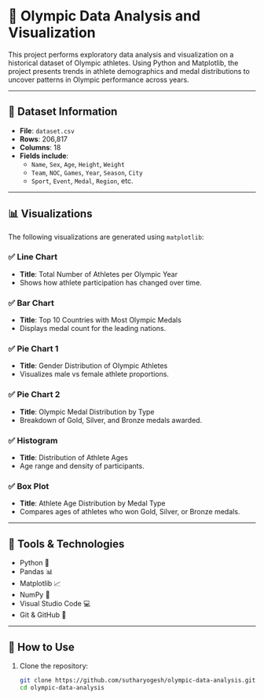 # 🏅 Olympic Data Analysis and Visualization

This project performs exploratory data analysis and visualization on a historical dataset of Olympic athletes. Using Python and Matplotlib, the project presents trends in athlete demographics and medal distributions to uncover patterns in Olympic performance across years.

---

## 📁 Dataset Information

- **File**: `dataset.csv`
- **Rows**: 206,817
- **Columns**: 18
- **Fields include**:  
  - `Name`, `Sex`, `Age`, `Height`, `Weight`  
  - `Team`, `NOC`, `Games`, `Year`, `Season`, `City`  
  - `Sport`, `Event`, `Medal`, `Region`, etc.

---

## 📊 Visualizations

The following visualizations are generated using `matplotlib`:

### ✅ Line Chart
- **Title**: Total Number of Athletes per Olympic Year  
- Shows how athlete participation has changed over time.

### ✅ Bar Chart
- **Title**: Top 10 Countries with Most Olympic Medals  
- Displays medal count for the leading nations.

### ✅ Pie Chart 1
- **Title**: Gender Distribution of Olympic Athletes  
- Visualizes male vs female athlete proportions.

### ✅ Pie Chart 2
- **Title**: Olympic Medal Distribution by Type  
- Breakdown of Gold, Silver, and Bronze medals awarded.

### ✅ Histogram
- **Title**: Distribution of Athlete Ages  
- Age range and density of participants.

### ✅ Box Plot 
- **Title**: Athlete Age Distribution by Medal Type  
- Compares ages of athletes who won Gold, Silver, or Bronze medals.

---

## 🧰 Tools & Technologies

- Python 🐍  
- Pandas 📊  
- Matplotlib 📈  
- NumPy 🔢  
- Visual Studio Code 💻  
- Git & GitHub 🔧  

---

## 🚀 How to Use

1. Clone the repository:
   ```bash
   git clone https://github.com/sutharyogesh/olympic-data-analysis.git
   cd olympic-data-analysis
